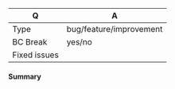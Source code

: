 <!-- Fill in the relevant information below to help triage your pull request. -->

|      Q       |   A
|------------- | -----------
| Type         | bug/feature/improvement
| BC Break     | yes/no
| Fixed issues | <!-- use #NUM format to reference an issue -->

#### Summary

<!-- Provide a summary of your change. -->
